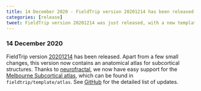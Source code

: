 ```yaml
---
title: 14 December 2020 - FieldTrip version 20201214 has been released
categories: [release]
tweet: FieldTrip version 20201214 was just released, with a new template atlas added (the Melbourne Subcortical atlas) thanks to @neurofractal! See http://www.fieldtriptoolbox.org/#14-december-2020
---
```


### 14 December 2020

FieldTrip version [20201214](http://github.com/fieldtrip/fieldtrip/releases/tag/20201214) has been released. Apart from a few small changes, this version now contains an anatomical atlas for subcortical structures. Thanks to [neurofractal](https://github.com/neurofractal), we now have easy support for the [Melbourne Subcortical atlas](https://doi.org/10.1038/s41593-020-00711-6), which can be found in `fieldtrip/template/atlas`. See [GitHub](https://github.com/fieldtrip/fieldtrip/compare/20201126...20201214) for the detailed list of updates.
